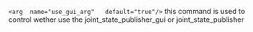 `<arg  name="use_gui_arg"   default="true"/>`
this command is used to control wether use the joint_state_publisher_gui or joint_state_publisher

